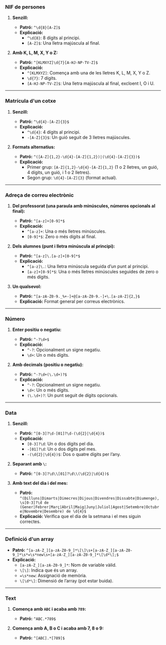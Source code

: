 ### **NIF de persones**

1. **Senzill:**
    
    - **Patró:** `^\d{8}[A-Z]$`
    - **Explicació:**
        - `^\d{8}`: 8 dígits al principi.
        - `[A-Z]$`: Una lletra majúscula al final.
2. **Amb K, L, M, X, Y o Z:**
    
    - **Patró:** `^[KLMXYZ]\d{7}[A-HJ-NP-TV-Z]$`
    - **Explicació:**
        - `^[KLMXYZ]`: Comença amb una de les lletres K, L, M, X, Y o Z.
        - `\d{7}`: 7 dígits.
        - `[A-HJ-NP-TV-Z]$`: Una lletra majúscula al final, excloent I, O i U.

---

### **Matrícula d'un cotxe**

1. **Senzill:**
    
    - **Patró:** `^\d{4}-[A-Z]{3}$`
    - **Explicació:**
        - `^\d{4}`: 4 dígits al principi.
        - `-[A-Z]{3}$`: Un guió seguit de 3 lletres majúscules.
2. **Formats alternatius:**
    
    - **Patró:** `^([A-Z]{1,2}-\d{4}-[A-Z]{1,2})|(\d{4}-[A-Z]{3})$`
    - **Explicació:**
        - Primer grup: `[A-Z]{1,2}-\d{4}-[A-Z]{1,2}` (1 o 2 lletres, un guió, 4 dígits, un guió, i 1 o 2 lletres).
        - Segon grup: `\d{4}-[A-Z]{3}` (format actual).

---

### **Adreça de correu electrònic**

1. **Del professorat (una paraula amb minúscules, números opcionals al final):**
    
    - **Patró:** `^[a-z]+[0-9]*$`
    - **Explicació:**
        - `^[a-z]+`: Una o més lletres minúscules.
        - `[0-9]*$`: Zero o més dígits al final.
2. **Dels alumnes (punt i lletra minúscula al principi):**
    
    - **Patró:** `^[a-z]\.[a-z]+[0-9]*$`
    - **Explicació:**
        - `^[a-z]\.`: Una lletra minúscula seguida d’un punt al principi.
        - `[a-z]+[0-9]*$`: Una o més lletres minúscules seguides de zero o més dígits.
3. **Un qualsevol:**
    
    - **Patró:** `^[a-zA-Z0-9._%+-]+@[a-zA-Z0-9.-]+\.[a-zA-Z]{2,}$`
    - **Explicació:** Format general per correus electrònics.

---

### **Número**

1. **Enter positiu o negatiu:**
    
    - **Patró:** `^-?\d+$`
    - **Explicació:**
        - `^-?`: Opcionalment un signe negatiu.
        - `\d+`: Un o més dígits.
2. **Amb decimals (positiu o negatiu):**
    
    - **Patró:** `^-?\d+(\.\d+)?$`
    - **Explicació:**
        - `^-?`: Opcionalment un signe negatiu.
        - `\d+`: Un o més dígits.
        - `(\.\d+)?`: Un punt seguit de dígits opcionals.

---

### **Data**

1. **Senzill:**
    
    - **Patró:** `^[0-3]?\d-[01]?\d-(\d{2}|\d{4})$`
    - **Explicació:**
        - `[0-3]?\d`: Un o dos dígits pel dia.
        - `-[01]?\d`: Un o dos dígits pel mes.
        - `-(\d{2}|\d{4})$`: Dos o quatre dígits per l’any.
2. **Separant amb `\`:**
    
    - **Patró:** `^[0-3]?\d\\[01]?\d\\(\d{2}|\d{4})$`
3. **Amb text del dia i del mes:**
    
    - **Patró:** `^(Dilluns|Dimarts|Dimecres|Dijous|Divendres|Dissabte|Diumenge), \s[0-3]?\d de (Gener|Febrer|Març|Abril|Maig|Juny|Juliol|Agost|Setembre|Octubre|Novembre|Desembre) de \d{4}$`
    - **Explicació:** Verifica que el dia de la setmana i el mes siguin correctes.

---

### **Definició d'un array**

- **Patró:** `^[a-zA-Z_][a-zA-Z0-9_]*\[\]\s+[a-zA-Z_][a-zA-Z0-9_]*\s*=\s*new\s+[a-zA-Z_][a-zA-Z0-9_]*\[\d*\];$`
- **Explicació:**
    - `[a-zA-Z_][a-zA-Z0-9_]*`: Nom de variable vàlid.
    - `\[\]`: Indica que és un array.
    - `=\s*new`: Assignació de memòria.
    - `\[\d*\]`: Dimensió de l’array (pot estar buida).

---

### **Text**

1. **Comença amb `ABC` i acaba amb `789`:**
    
    - **Patró:** `^ABC.*789$`
2. **Comença amb A, B o C i acaba amb 7, 8 o 9:**
    
    - **Patró:** `^[ABC].*[789]$`